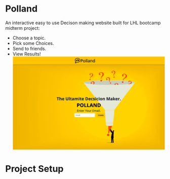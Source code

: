 Polland
===========================
An interactive easy to use Decison making website built for LHL bootcamp midterm project:
- Choose a topic.
- Pick some Choices. 
- Send to friends.
- View Results!
!["landing page"](https://github.com/kylemcloughlin/Polland/blob/master/polland.png?raw=true)

Project Setup
=========================

